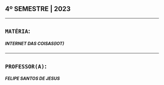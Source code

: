 ## 4º SEMESTRE | 2023
***

## `MATÉRIA`:
##### INTERNET DAS COISAS(IOT)

***

## `PROFESSOR(A)`:
##### FELIPE SANTOS DE JESUS
